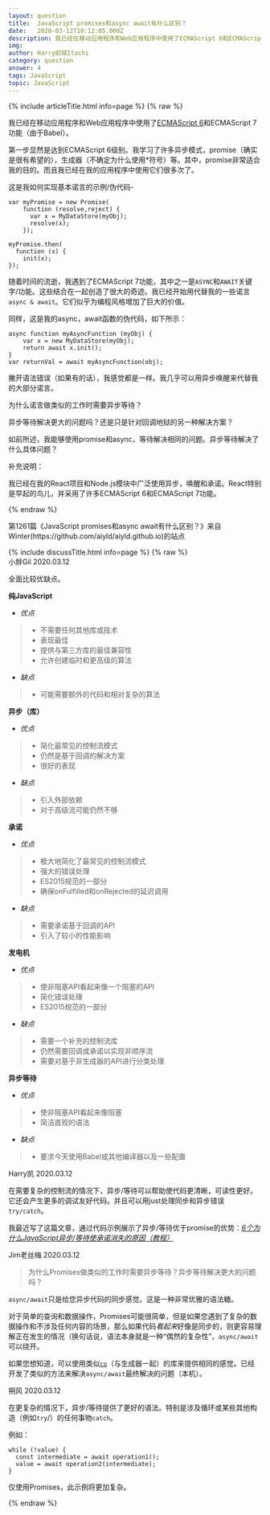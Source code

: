 ```yaml
---
layout: question
title:  JavaScript promises和async await有什么区别？
date:   2020-03-12T10:12:05.000Z
description: 我已经在移动应用程序和Web应用程序中使用了ECMAScript 6和ECMAScript 7功能（由于Babel）。第一步显然是达到ECMAScri...
img: 
author: Harry前端Itachi
category: question
answer: 4
tags: JavaScript
topic: JavaScript
---
```

<div class="article-root">
  <div class="article">
    {% include articleTitle.html info=page %}
    {% raw %}
    <div class="article-content"><p><font style="vertical-align: inherit;"><font style="vertical-align: inherit;">我已经在</font><font style="vertical-align: inherit;">移动应用程序和Web应用程序中</font><font style="vertical-align: inherit;">使用了</font></font><a href="https://en.wikipedia.org/wiki/ECMAScript#6th_Edition_-_ECMAScript_2015" rel="noreferrer"><font style="vertical-align: inherit;"><font style="vertical-align: inherit;">ECMAScript 6</font></font></a><font style="vertical-align: inherit;"><font style="vertical-align: inherit;">和ECMAScript 7功能（由于Babel）。</font></font></p>

<p><font style="vertical-align: inherit;"><font style="vertical-align: inherit;">第一步显然是达到ECMAScript 6级别。</font><font style="vertical-align: inherit;">我学习了许多异步模式，promise（确实是很有希望的），生成器（不确定为什么使用*符号）等。其中，promise非常适合我的目的。</font><font style="vertical-align: inherit;">而且我已经在我的应用程序中使用它们很多次了。</font></font></p>

<p><font style="vertical-align: inherit;"><font style="vertical-align: inherit;">这是我如何实现基本诺言的示例/伪代码-</font></font></p>

<pre><code>var myPromise = new Promise(<font></font>
    function (resolve,reject) {<font></font>
      var x = MyDataStore(myObj);<font></font>
      resolve(x);<font></font>
    });<font></font>
<font></font>
myPromise.then(<font></font>
  function (x) {<font></font>
    init(x);<font></font>
});<font></font>
</code></pre>

<p><font style="vertical-align: inherit;"><font style="vertical-align: inherit;">随着时间的流逝，我遇到了ECMAScript 7功能，其中之一是</font></font><code>ASYNC</code><font style="vertical-align: inherit;"><font style="vertical-align: inherit;">和</font></font><code>AWAIT</code><font style="vertical-align: inherit;"><font style="vertical-align: inherit;">关键字/功能。</font><font style="vertical-align: inherit;">这些结合在一起创造了很大的奇迹。</font><font style="vertical-align: inherit;">我已经开始用代替我的一些诺言</font></font><code>async &amp; await</code><font style="vertical-align: inherit;"><font style="vertical-align: inherit;">。</font><font style="vertical-align: inherit;">它们似乎为编程风格增加了巨大的价值。</font></font></p>

<p><font style="vertical-align: inherit;"><font style="vertical-align: inherit;">同样，这是我的async，await函数的伪代码，如下所示：</font></font></p>

<pre><code>async function myAsyncFunction (myObj) {<font></font>
    var x = new MyDataStore(myObj);<font></font>
    return await x.init();<font></font>
}<font></font>
var returnVal = await myAsyncFunction(obj);<font></font>
</code></pre>

<p><font style="vertical-align: inherit;"><font style="vertical-align: inherit;">撇开语法错误（如果有的话），我感觉都是一样。</font><font style="vertical-align: inherit;">我几乎可以用异步唤醒来代替我的大部分诺言。</font></font></p>

<p><font style="vertical-align: inherit;"><font style="vertical-align: inherit;">为什么诺言做类似的工作时需要异步等待？</font></font></p>

<p><font style="vertical-align: inherit;"><font style="vertical-align: inherit;">异步等待解决更大的问题吗？</font><font style="vertical-align: inherit;">还是只是针对回调地狱的另一种解决方案？</font></font></p>

<p><font style="vertical-align: inherit;"><font style="vertical-align: inherit;">如前所述，我能够使用promise和async，等待解决相同的问题。</font><font style="vertical-align: inherit;">异步等待解决了什么具体问题？</font></font></p>

<p><font style="vertical-align: inherit;"><font style="vertical-align: inherit;">补充说明：</font></font></p>

<p><font style="vertical-align: inherit;"><font style="vertical-align: inherit;">我已经在我的React项目和Node.js模块中广泛使用异步，唤醒和承诺。</font><font style="vertical-align: inherit;">React特别是早起的鸟儿，并采用了许多ECMAScript 6和ECMAScript 7功能。</font></font></p></div>
    {% endraw %}
  </div>
  <p class="winter_mark">第1261篇《JavaScript promises和async await有什么区别？》来自Winter(https://github.com/aiyld/aiyld.github.io)的站点</p>
  <div class="discuss-wrapper">
    {% include discussTitle.html info=page %}
    {% raw %}
    <div class="discuss-list">
    <div class="discuss-item">
        <div class="discuss-parent">
          <div class="discuss-meta">
            <span class="discuss-user">小胖Gil</span>
            <span class="discuss-time">2020.03.12</span>
          </div>
          <div class="discuss-comment"><p><font style="vertical-align: inherit;"><font style="vertical-align: inherit;">全面比较优缺点。</font></font></p>

<p><strong><font style="vertical-align: inherit;"><font style="vertical-align: inherit;">纯JavaScript</font></font></strong> </p>

<ul>
<li><em><font style="vertical-align: inherit;"><font style="vertical-align: inherit;">优点</font></font></em></li>
</ul>

<blockquote>
  <ul>
  <li><font style="vertical-align: inherit;"><font style="vertical-align: inherit;">不需要任何其他库或技术</font></font></li>
  <li><font style="vertical-align: inherit;"><font style="vertical-align: inherit;">表现最佳</font></font></li>
  <li><font style="vertical-align: inherit;"><font style="vertical-align: inherit;">提供与第三方库的最佳兼容性</font></font></li>
  <li><font style="vertical-align: inherit;"><font style="vertical-align: inherit;">允许创建临时和更高级的算法</font></font></li>
  </ul>
</blockquote>

<ul>
<li><em><font style="vertical-align: inherit;"><font style="vertical-align: inherit;">缺点</font></font></em></li>
</ul>

<blockquote>
  <ul>
  <li><font style="vertical-align: inherit;"><font style="vertical-align: inherit;">可能需要额外的代码和相对复杂的算法</font></font></li>
  </ul>
</blockquote>

<p><strong><font style="vertical-align: inherit;"><font style="vertical-align: inherit;">异步（库）</font></font></strong></p>

<ul>
<li><em><font style="vertical-align: inherit;"><font style="vertical-align: inherit;">优点</font></font></em></li>
</ul>

<blockquote>
  <ul>
  <li><font style="vertical-align: inherit;"><font style="vertical-align: inherit;">简化最常见的控制流模式</font></font></li>
  <li><font style="vertical-align: inherit;"><font style="vertical-align: inherit;">仍然是基于回调的解决方案</font></font></li>
  <li><font style="vertical-align: inherit;"><font style="vertical-align: inherit;">很好的表现</font></font></li>
  </ul>
</blockquote>

<ul>
<li><em><font style="vertical-align: inherit;"><font style="vertical-align: inherit;">缺点</font></font></em></li>
</ul>

<blockquote>
  <ul>
  <li><font style="vertical-align: inherit;"><font style="vertical-align: inherit;">引入外部依赖</font></font></li>
  <li><font style="vertical-align: inherit;"><font style="vertical-align: inherit;">对于高级流可能仍然不够</font></font></li>
  </ul>
</blockquote>

<p><strong><font style="vertical-align: inherit;"><font style="vertical-align: inherit;">承诺</font></font></strong></p>

<ul>
<li><em><font style="vertical-align: inherit;"><font style="vertical-align: inherit;">优点</font></font></em></li>
</ul>

<blockquote>
  <ul>
  <li><font style="vertical-align: inherit;"><font style="vertical-align: inherit;">极大地简化了最常见的控制流模式</font></font></li>
  <li><font style="vertical-align: inherit;"><font style="vertical-align: inherit;">强大的错误处理</font></font></li>
  <li><font style="vertical-align: inherit;"><font style="vertical-align: inherit;">ES2015规范的一部分</font></font></li>
  <li><font style="vertical-align: inherit;"><font style="vertical-align: inherit;">确保onFulfilled和onRejected的延迟调用</font></font></li>
  </ul>
</blockquote>

<ul>
<li><em><font style="vertical-align: inherit;"><font style="vertical-align: inherit;">缺点</font></font></em></li>
</ul>

<blockquote>
  <ul>
  <li><font style="vertical-align: inherit;"><font style="vertical-align: inherit;">需要承诺基于回调的API</font></font></li>
  <li><font style="vertical-align: inherit;"><font style="vertical-align: inherit;">引入了较小的性能影响</font></font></li>
  </ul>
</blockquote>

<p><strong><font style="vertical-align: inherit;"><font style="vertical-align: inherit;">发电机</font></font></strong></p>

<ul>
<li><em><font style="vertical-align: inherit;"><font style="vertical-align: inherit;">优点</font></font></em></li>
</ul>

<blockquote>
  <ul>
  <li><font style="vertical-align: inherit;"><font style="vertical-align: inherit;">使非阻塞API看起来像一个阻塞的API</font></font></li>
  <li><font style="vertical-align: inherit;"><font style="vertical-align: inherit;">简化错误处理</font></font></li>
  <li><font style="vertical-align: inherit;"><font style="vertical-align: inherit;">ES2015规范的一部分</font></font></li>
  </ul>
</blockquote>

<ul>
<li><em><font style="vertical-align: inherit;"><font style="vertical-align: inherit;">缺点</font></font></em></li>
</ul>

<blockquote>
  <ul>
  <li><font style="vertical-align: inherit;"><font style="vertical-align: inherit;">需要一个补充的控制流库</font></font></li>
  <li><font style="vertical-align: inherit;"><font style="vertical-align: inherit;">仍然需要回调或承诺以实现非顺序流 </font></font></li>
  <li><font style="vertical-align: inherit;"><font style="vertical-align: inherit;">需要对基于非生成器的API进行分类处理</font></font></li>
  </ul>
</blockquote>

<p><strong><font style="vertical-align: inherit;"><font style="vertical-align: inherit;">异步等待</font></font></strong></p>

<ul>
<li><em><font style="vertical-align: inherit;"><font style="vertical-align: inherit;">优点</font></font></em></li>
</ul>

<blockquote>
  <ul>
  <li><font style="vertical-align: inherit;"><font style="vertical-align: inherit;">使非阻塞API看起来像阻塞</font></font></li>
  <li><font style="vertical-align: inherit;"><font style="vertical-align: inherit;">简洁直观的语法</font></font></li>
  </ul>
</blockquote>

<ul>
<li><em><font style="vertical-align: inherit;"><font style="vertical-align: inherit;">缺点</font></font></em></li>
</ul>

<blockquote>
  <ul>
  <li><font style="vertical-align: inherit;"><font style="vertical-align: inherit;">要求今天使用Babel或其他编译器以及一些配置</font></font></li>
  </ul>
</blockquote></div>
        </div></div><div class="discuss-item">
        <div class="discuss-parent">
          <div class="discuss-meta">
            <span class="discuss-user">Harry凯</span>
            <span class="discuss-time">2020.03.12</span>
          </div>
          <div class="discuss-comment"><p><font style="vertical-align: inherit;"><font style="vertical-align: inherit;">在需要复杂的控制流的情况下，异步/等待可以帮助使代码更清晰，可读性更好。</font><font style="vertical-align: inherit;">它还会产生更多的调试友好代码。</font><font style="vertical-align: inherit;">并且可以用just处理同步和异步错误</font></font><code>try/catch</code><font style="vertical-align: inherit;"><font style="vertical-align: inherit;">。</font></font></p>

<p><font style="vertical-align: inherit;"><font style="vertical-align: inherit;">我最近写了这篇文章，通过代码示例展示了异步/等待优于promise的优势：</font></font><em><a href="https://hackernoon.com/6-reasons-why-javascripts-async-await-blows-promises-away-tutorial-c7ec10518dd9" rel="nofollow noreferrer"><font style="vertical-align: inherit;"><font style="vertical-align: inherit;">6个为什么JavaScript异步/等待使承诺消失的原因（教程）</font></font></a></em></p></div>
        </div></div><div class="discuss-item">
        <div class="discuss-parent">
          <div class="discuss-meta">
            <span class="discuss-user">Jim老丝梅</span>
            <span class="discuss-time">2020.03.12</span>
          </div>
          <div class="discuss-comment"><blockquote>
  <p><font style="vertical-align: inherit;"><font style="vertical-align: inherit;">为什么Promises做类似的工作时需要异步等待？</font><font style="vertical-align: inherit;">异步等待解决更大的问题吗？</font></font></p>
</blockquote>

<p><code>async/await</code><font style="vertical-align: inherit;"><font style="vertical-align: inherit;">只是给您异步代码的同步感觉。</font><font style="vertical-align: inherit;">这是一种非常优雅的语法糖。</font></font></p>

<p><font style="vertical-align: inherit;"><font style="vertical-align: inherit;">对于简单的查询和数据操作，Promises可能很简单，但是如果您遇到了复杂的数据操作和不涉及任何内容的场景，那么如果代码</font></font><em><font style="vertical-align: inherit;"><font style="vertical-align: inherit;">看起来</font></font></em><font style="vertical-align: inherit;"><font style="vertical-align: inherit;">好像是同步的</font><font style="vertical-align: inherit;">，则更容易理解正在发生</font><font style="vertical-align: inherit;">的情况（换句话说，语法本身就是一种“偶然的复杂性”，</font></font><code>async/await</code><font style="vertical-align: inherit;"><font style="vertical-align: inherit;">可以绕开。</font></font></p>

<p><font style="vertical-align: inherit;"><font style="vertical-align: inherit;">如果您想知道，可以使用类似</font></font><a href="https://github.com/tj/co" rel="noreferrer"><code>co</code></a><font style="vertical-align: inherit;"><font style="vertical-align: inherit;">（与生成器一起）</font><font style="vertical-align: inherit;">的库</font><font style="vertical-align: inherit;">来提供相同的感觉。</font><font style="vertical-align: inherit;">已经开发了类似的方法来解决</font></font><code>async/await</code><font style="vertical-align: inherit;"><font style="vertical-align: inherit;">最终</font><font style="vertical-align: inherit;">解决的问题</font><font style="vertical-align: inherit;">（本机）。</font></font></p></div>
        </div></div><div class="discuss-item">
        <div class="discuss-parent">
          <div class="discuss-meta">
            <span class="discuss-user">朔风</span>
            <span class="discuss-time">2020.03.12</span>
          </div>
          <div class="discuss-comment"><p><font style="vertical-align: inherit;"><font style="vertical-align: inherit;">在更复杂的情况下，异步/等待提供了更好的语法。</font><font style="vertical-align: inherit;">特别是涉及循环或某些其他构造（例如</font></font><code>try</code><font style="vertical-align: inherit;"><font style="vertical-align: inherit;">/）的</font><font style="vertical-align: inherit;">任何事物</font></font><code>catch</code><font style="vertical-align: inherit;"><font style="vertical-align: inherit;">。</font></font></p>

<p><font style="vertical-align: inherit;"><font style="vertical-align: inherit;">例如：</font></font></p>

<pre><code>while (!value) {<font></font>
  const intermediate = await operation1();<font></font>
  value = await operation2(intermediate);<font></font>
}<font></font>
</code></pre>

<p><font style="vertical-align: inherit;"><font style="vertical-align: inherit;">仅使用Promises，此示例将更加复杂。</font></font></p></div>
        </div></div>
    </div>
    {% endraw %}
  </div>
<div>

